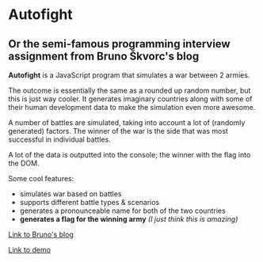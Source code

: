 # Autofight
## Or the semi-famous programming interview assignment from Bruno Škvorc's blog

**Autofight** is a JavaScript program that simulates a war between 2 armies.

The outcome is essentially the same as a rounded up random number, but this is just way cooler. It generates imaginary countries along with some of their human development data to make the simulation even more awesome.

A number of battles are simulated, taking into account a lot of (randomly generated) factors. The winner of the war is the side that was most successful in individual battles.

A lot of the data is outputted into the console; the winner with the flag into the DOM.


Some cool features:
* simulates war based on battles
* supports different battle types & scenarios
* generates a pronounceable name for both of the two countries
* **generates a flag for the winning army** _(I just think this is amazing)_

[Link to Bruno's blog](http://www.bitfalls.com/2013/08/autofight-php-job-interview-task-part-1.html)

[Link to demo](http://klopets.me/autofight/)
